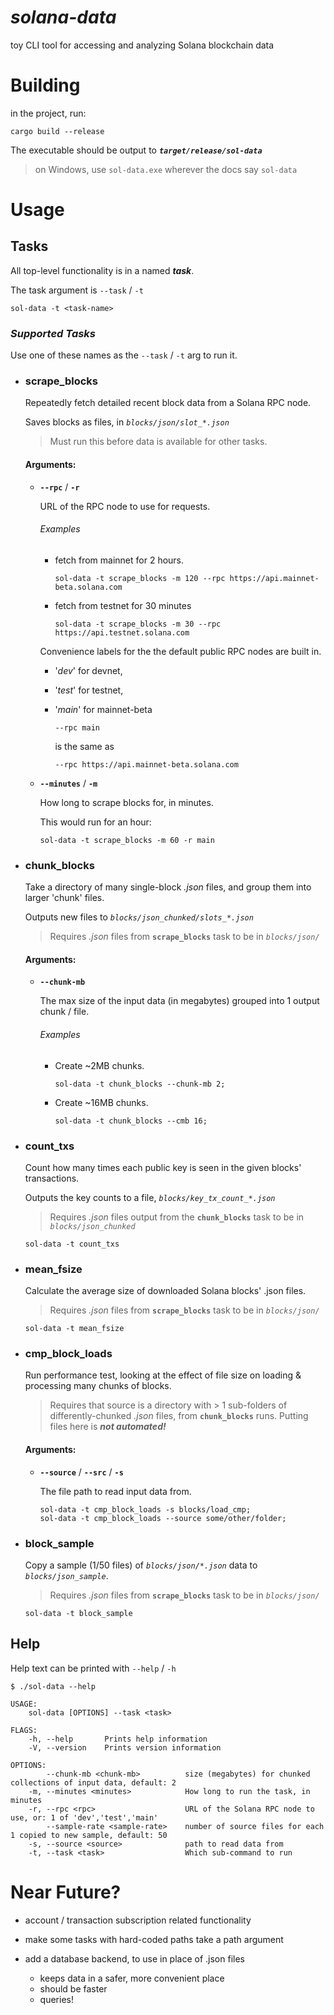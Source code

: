 # _solana-data_
toy CLI tool for accessing and analyzing Solana blockchain data

# **Building**

in the project, run: 

```
cargo build --release
```

The executable should be output to _**`target/release/sol-data`**_

>on Windows, use `sol-data.exe` wherever the docs say `sol-data`


# **Usage**

## **Tasks**
All top-level functionality is in a named ___task___.

The task argument is `--task` / `-t`

```
sol-data -t <task-name>
```

### _Supported Tasks_

Use one of these names as the `--task` / `-t` arg to run it.

* ### **scrape_blocks**
    Repeatedly fetch detailed recent block data from a Solana RPC node.
    
    Saves blocks as files, in _`blocks/json/slot_*.json`_

    >Must run this before data is available for other tasks.

    #### Arguments:
    * **`--rpc`** / **`-r`**
        
        URL of the RPC node to use for requests.
        
        ###### Examples
        * fetch from mainnet for 2 hours.
            ```
            sol-data -t scrape_blocks -m 120 --rpc https://api.mainnet-beta.solana.com
            ```
        * fetch from testnet for 30 minutes
            ```
            sol-data -t scrape_blocks -m 30 --rpc https://api.testnet.solana.com
            ```

        Convenience labels for the the default public RPC nodes are built in.

        * '_dev_' for devnet,
        
        * '_test_' for testnet,

        * '_main_' for mainnet-beta

            ```
            --rpc main
            ```
            is the same as
            ```
            --rpc https://api.mainnet-beta.solana.com
            ```
            
    * **`--minutes`** / **`-m`**
        
        How long to scrape blocks for, in minutes.

        This would run for an hour:
        ```
        sol-data -t scrape_blocks -m 60 -r main
        ```

* ### **chunk_blocks**
    Take a directory of many single-block _.json_ files, and group them into larger 'chunk' files.

    Outputs new files to _`blocks/json_chunked/slots_*.json`_ 

    >Requires _.json_ files from **`scrape_blocks`** task to be in _`blocks/json/`_

    #### Arguments:
    * **`--chunk-mb`**
        
        The max size of the input data (in megabytes) grouped into 1 output chunk / file.

        ###### Examples
        * Create ~2MB chunks.
            ```
            sol-data -t chunk_blocks --chunk-mb 2;
            ```
        * Create ~16MB chunks.
            ```
            sol-data -t chunk_blocks --cmb 16;
            ```
* ### **count_txs**
    Count how many times each public key is seen in the given blocks' transactions.
    
    Outputs the key counts to a file, _`blocks/key_tx_count_*.json`_

    >Requires _.json_ files output from the **`chunk_blocks`** task to be in _`blocks/json_chunked`_
    ```
    sol-data -t count_txs
    ```
* ### **mean_fsize**
    Calculate the average size of downloaded Solana blocks' .json files.
    
    >Requires _.json_ files from **`scrape_blocks`** task to be in _`blocks/json/`_
    ```
    sol-data -t mean_fsize
    ```
* ### **cmp_block_loads**
    Run performance test, looking at the effect of file size on loading & processing many chunks of blocks.
    
    >Requires that source is a directory with > 1 sub-folders of differently-chunked _.json_ files, from **`chunk_blocks`** runs. 
    >Putting files here is _**not automated!**_

    #### Arguments:
    * **`--source`** / **`--src`** / **`-s`**
        
        The file path to read input data from.

        ```
        sol-data -t cmp_block_loads -s blocks/load_cmp;
        sol-data -t cmp_block_loads --source some/other/folder;
        ```
* ### **block_sample**
    Copy a sample (1/50 files) of _`blocks/json/*.json`_ data to _`blocks/json_sample`_.

    >Requires _.json_ files from **`scrape_blocks`** task to be in _`blocks/json/`_
    ```
    sol-data -t block_sample
    ```

## **Help**

Help text can be printed with `--help` / `-h`
```
$ ./sol-data --help

USAGE:
    sol-data [OPTIONS] --task <task>

FLAGS:
    -h, --help       Prints help information
    -V, --version    Prints version information

OPTIONS:
        --chunk-mb <chunk-mb>          size (megabytes) for chunked collections of input data, default: 2
    -m, --minutes <minutes>            How long to run the task, in minutes
    -r, --rpc <rpc>                    URL of the Solana RPC node to use, or: 1 of 'dev','test','main'
        --sample-rate <sample-rate>    number of source files for each 1 copied to new sample, default: 50
    -s, --source <source>              path to read data from
    -t, --task <task>                  Which sub-command to run
```

#
# Near Future?

* account / transaction subscription related functionality 

* make some tasks with hard-coded paths take a path argument   

* add a database backend, to use in place of .json files
  * keeps data in a safer, more convenient place
  * should be faster
  * queries!    


